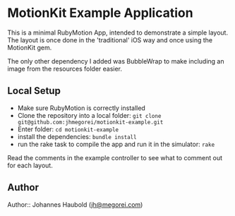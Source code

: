MotionKit Example Application
=============================

This is a minimal RubyMotion App, intended to demonstrate a simple layout.
The layout is once done in the 'traditional' iOS way and once using the MotionKit gem.

The only other dependency I added was BubbleWrap to make including an image from the resources folder easier.

## Local Setup
  * Make sure RubyMotion is correctly installed
  * Clone the repository into a local folder: ```git clone git@github.com:jhmegorei/motionkit-example.git```
  * Enter folder: ```cd motionkit-example```
  * install the dependencies: ```bundle install```
  * run the rake task to compile the app and run it in the simulator: ```rake```

Read the comments in the example controller to see what to comment out for each layout.


## Author

Author:: Johannes Haubold (<jh@megorei.com>)
